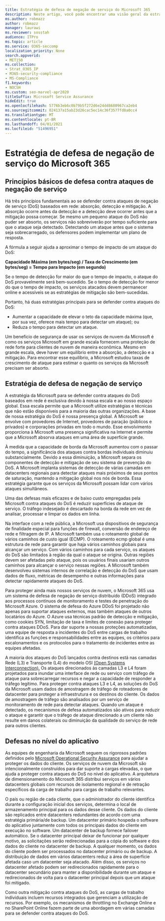 ```yaml
---
title: Estratégia de defesa de negação de serviço do Microsoft 365
description: Neste artigo, você pode encontrar uma visão geral da estratégia de defesa da Microsoft para ataques de negação de serviço (DoS).
ms.author: robmazz
author: robmazz
manager: laurawi
ms.reviewer: sosstah
audience: ITPro
ms.topic: article
ms.service: O365-seccomp
localization_priority: None
search.appverid:
- MET150
ms.collection:
- Strat_O365_IP
- M365-security-compliance
- MS-Compliance
f1.keywords:
- NOCSH
ms.custom: seo-marvel-apr2020
titleSuffix: Microsoft Service Assurance
hideEdit: true
ms.openlocfilehash: 5776b3eb6c0b79b5f272d6e24dd8680967ca2eb4
ms.sourcegitcommit: 024137a15ab23d26cac5ec14c36f3577fd8a0cc4
ms.translationtype: MT
ms.contentlocale: pt-BR
ms.lasthandoff: 04/01/2021
ms.locfileid: "51496951"
---
```

# <a name="microsoft-365-denial-of-service-defense-strategy"></a>Estratégia de defesa de negação de serviço do Microsoft 365

## <a name="core-principles-of-defense-against-denial-of-service-attacks"></a>Princípios básicos de defesa contra ataques de negação de serviço

Há três princípios fundamentais ao se defender contra ataques de negação de serviço (DoS) baseados em rede: absorção, detecção e mitigação. A absorção ocorre antes da detecção e a detecção deve ocorrer antes que a mitigação possa começar. Se mesmo um pequeno ataque do DoS não puder ser absorto, os serviços não sobreviverão por tempo suficiente para que o ataque seja detectado. Detectando um ataque antes que o sistema seja sobrecarregado, os defensores podem implementar um plano de resposta.

A fórmula a seguir ajuda a aproximar o tempo de impacto de um ataque do DoS:

  **Capacidade Máxima (em bytes/seg) / Taxa de Crescimento (em bytes/seg) = Tempo para Impacto (em segundo)**

Se o tempo de detecção for maior do que o tempo de impacto, o ataque do DoS provavelmente será bem-sucedido. Se o tempo de detecção for menor do que o tempo de impacto, os serviços atacados devem permanecer online e acessíveis se as estratégias de mitigação são bem-sucedidas.

Portanto, há duas estratégias principais para se defender contra ataques do DoS:

- Aumentar a capacidade de elevar o teto da capacidade máxima (que, por sua vez, oferece mais tempo para detectar um ataque); ou
- Reduza o tempo para detectar um ataque.

Um benefício de segurança de usar os serviços de nuvem da Microsoft é como os serviços Microsoft em grande escala fornecem uma proteção de rede forte para clientes de nuvem de maneira econômica. Mesmo em grande escala, deve haver um equilíbrio entre a absorção, a detecção e a mitigação. Para encontrar esse equilíbrio, a Microsoft estudou taxas de crescimento de ataque para estimar o quanto os serviços da Microsoft precisam ser absorto.

## <a name="denial-of-service-defense-strategy"></a>Estratégia de defesa de negação de serviço

A estratégia da Microsoft para se defender contra ataques do DoS baseados em rede é exclusiva devido à nossa escala e ao nosso espaço global. Essa escala permite que a Microsoft utilize estratégias e técnicas que não estão disponíveis para a maioria das outras organizações. A base de nossa estratégia do DoS é nossa presença global. A Microsoft se envolve com provedores de Internet, provedores de paração (públicos e privados) e corporações privadas em todo o mundo. Esse envolvimento proporciona à Microsoft uma presença significativa na Internet e permite que a Microsoft absorva ataques em uma área de superfície grande.

À medida que a capacidade de borda da Microsoft aumentou com o passar do tempo, a significância dos ataques contra bordas individuais diminuiu substancialmente. Devido a essa diminuição, a Microsoft separa os componentes de detecção e mitigação de seu sistema de prevenção do DoS. A Microsoft implanta sistemas de detecção de várias camadas em datacenters regionais para detectar ataques mais próximos de seus pontos de saturação, mantendo a mitigação global nos nós de borda. Essa estratégia garante que os serviços da Microsoft possam lidar com vários ataques simultâneos.

Uma das defesas mais eficazes e de baixo custo empregadas pela Microsoft contra ataques do DoS é reduzir superfícies de ataque de serviço. O tráfego indesejado é descartado na borda da rede em vez de analisar, processar e limpar os dados em linha.

Na interface com a rede pública, a Microsoft usa dispositivos de segurança de finalidade especial para funções de firewall, conversão de endereço de rede e filtragem de IP. A Microsoft também usa o roteamento global de vários caminhos de custo igual (ECMP). O roteamento ecmp global é uma estrutura de rede para garantir que haja vários caminhos globais para alcançar um serviço. Com vários caminhos para cada serviço, os ataques do DoS são limitados à região da qual o ataque se origina. Outras regiões devem ser afetadas pelo ataque, pois os usuários finais usariam outros caminhos para alcançar o serviço nessas regiões. A Microsoft também desenvolveu sistemas internos de correlação e detecção do DoS que usam dados de fluxo, métricas de desempenho e outras informações para detectar rapidamente ataques do DoS.

Para proteger ainda mais nossos serviços de nuvem, o Microsoft 365 usa um sistema de defesa de negação de serviço distribuído (DDoS) integrado aos processos contínuos de monitoramento e testes de penetração do Microsoft Azure. O sistema de defesa do Azure DDoS foi projetado não apenas para suportar ataques externos, mas também ataques de outros locatários do Azure. O Azure usa técnicas padrão de detecção e mitigação, como cookies SYN, limitação de taxa e limites de conexão para proteger contra ataques DDoS. Para dar suporte a nossas proteções automatizadas, uma equipe de resposta a incidentes do DoS entre cargas de trabalho identifica as funções e responsabilidades entre as equipes, os critérios para escalonamentos e os protocolos para o tratamento de incidentes entre as equipes afetadas.

A maioria dos ataques do DoS lançados contra destinos está nas camadas Rede (L3) e Transporte (L4) do modelo OSI [(Open Systems Interconnection).](/windows-hardware/drivers/network/windows-network-architecture-and-the-osi-model) Os ataques direcionados às camadas L3 e L4 foram projetados para inundar uma interface de rede ou serviço com tráfego de ataque para sobrecarregar recursos e negar a capacidade de responder a tráfego legítimo. Para proteger contra ataques L3 e L4, as soluções do DoS da Microsoft usam dados de amostragem de tráfego de roteadores de datacenter para proteger a infraestrutura e os destinos do cliente. Os dados de amostragem de tráfego são analisados por um serviço de monitoramento de rede para detectar ataques. Quando um ataque é detectado, os mecanismos de defesa automatizados são ativos para reduzir o ataque e garantir que o tráfego de ataque direcionado a um cliente não resulte em danos colaterais ou diminuição da qualidade do serviço de rede para outros clientes.

## <a name="application-level-defenses"></a>Defesas no nível do aplicativo

As equipes de engenharia da Microsoft seguem os rigorosos padrões definidos pelo [Microsoft Operational Security Assurance](https://www.microsoft.com/SDL/OperationalSecurityAssurance) para ajudar a proteger os dados do cliente. Os serviços de nuvem da Microsoft são intencionalmente construídos para dar suporte a cargas elevadas, o que ajuda a proteger contra ataques do DoS no nível do aplicativo. A arquitetura de dimensionamento do Microsoft 365 distribui serviços em vários datacenters globais com recursos de isolamento regional e de retração específicos da carga de trabalho para cargas de trabalho relevantes.

O país ou região de cada cliente, que o administrador do cliente identifica durante a configuração inicial dos serviços, determina o local de armazenamento principal para os dados desse cliente. Os dados do cliente são replicados entre datacenters redundantes de acordo com uma estratégia primária/de backup. Um datacenter primário hospeda o software do aplicativo juntamente com todos os principais dados do cliente em execução no software. Um datacenter de backup fornece failover automático. Se o datacenter principal deixar de funcionar por qualquer motivo, as solicitações serão redirecionadas para a cópia do software e dos dados do cliente no datacenter de backup. A qualquer momento, os dados do cliente podem ser processados no datacenter primário ou de backup. A distribuição de dados em vários datacenters reduz a área de superfície afetada caso um datacenter seja atacado. Além disso, os serviços no datacenter afetado podem ser redirecionados rapidamente para o datacenter secundário para manter a disponibilidade durante um ataque e redirecionados de volta para o datacenter principal depois que um ataque foi mitigado.

Como outra mitigação contra ataques do DoS, as cargas de trabalho individuais incluem recursos integrados que gerenciam a utilização de recursos. Por exemplo, os mecanismos de throttling no Exchange Online e no SharePoint Online fazem parte de uma abordagem em várias camadas para se defender contra ataques do DoS.
